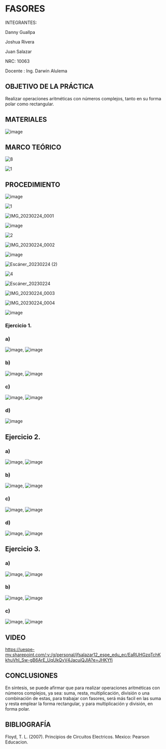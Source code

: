 # FASORES

INTEGRANTES:

Danny Guallpa

Joshua Rivera

Juan Salazar

NRC: 10063

Docente : Ing. Darwin Alulema

## OBJETIVO DE LA PRÁCTICA

Realizar operaciones aritméticas con números complejos, tanto en su forma polar como rectangular.

## MATERIALES

![image](https://user-images.githubusercontent.com/116693260/221188828-d7168fb1-9007-4832-8dfe-a864f391711e.png)

## MARCO TEÓRICO

![8](https://user-images.githubusercontent.com/116693260/221188503-3500db2e-ca17-42e8-a45e-16d5eb0963c4.jpg)

![1](https://user-images.githubusercontent.com/116693260/221186821-a7ec7f41-ba1e-40cf-b413-7a72157b4551.jpg)

## PROCEDIMIENTO

![image](https://user-images.githubusercontent.com/116693260/221189012-d84d8a0e-1898-46c9-8b8d-4326f1dc165b.png)

![1](https://user-images.githubusercontent.com/116693260/221186264-e4fd02b7-b21c-45a1-8b68-b057d1204af2.jpg)

![IMG_20230224_0001](https://user-images.githubusercontent.com/117873786/221199744-99fa34af-b324-4c9e-8722-47a7d5e926e2.jpg)

![image](https://user-images.githubusercontent.com/116693260/221189093-019bf423-1747-40d8-a7d0-31cb82848e88.png)

![2](https://user-images.githubusercontent.com/116693260/221186273-41f7cdbb-6300-44ba-8ed3-fcd94f41462b.jpg)

![IMG_20230224_0002](https://user-images.githubusercontent.com/117873786/221199815-0b4dd714-43f6-48cf-983b-22fc8f544971.jpg)

![image](https://user-images.githubusercontent.com/116693260/221189462-1cc90769-ea4f-486d-b576-cc35e7372e72.png)

![Escáner_20230224 (2)](https://user-images.githubusercontent.com/116693260/221207414-251b5624-07c8-41fa-be7b-47e1c135dc3a.jpg)

![4](https://user-images.githubusercontent.com/116693260/221186282-0872a3e2-997e-43d8-a4c4-d287b4fe390b.jpg)

![Escáner_20230224](https://user-images.githubusercontent.com/116693260/221191396-395cb097-7796-4b2e-8dad-b2b58ac33bbf.jpg)

![IMG_20230224_0003](https://user-images.githubusercontent.com/117873786/221200220-e2de3d89-4b7c-4bd5-bbf3-dc4d0d024d0d.jpg)

![IMG_20230224_0004](https://user-images.githubusercontent.com/117873786/221200230-4c20cc40-49cc-4f07-bd36-b87cf8870f95.jpg)

![image](https://user-images.githubusercontent.com/116693260/221195264-cf50177c-664f-406e-a09d-7710ce663176.png)

### Ejercicio 1.

### a)

![image](https://user-images.githubusercontent.com/116693260/221195529-bd3b7999-b2b3-4ea2-9905-8c241085099d.png), ![image](https://user-images.githubusercontent.com/116693260/221195685-694e09fb-e204-4fa1-be70-98263da2a087.png)

### b)

![image](https://user-images.githubusercontent.com/116693260/221196053-f2f77445-daa0-44b8-8aff-4a07636c5f03.png), ![image](https://user-images.githubusercontent.com/116693260/221196094-bcab27eb-4133-441a-b366-0e7141dad29e.png)

### c)

![image](https://user-images.githubusercontent.com/116693260/221196339-40380f31-923c-4106-b878-c37b635aa5e1.png), ![image](https://user-images.githubusercontent.com/116693260/221196405-fad92bfe-e96d-4081-a575-293fb50816ce.png)

### d)

![image](https://user-images.githubusercontent.com/116693260/221196744-aba9a11d-ce11-4956-ad27-2464527a0031.png)

## Ejercicio 2.

### a)

![image](https://user-images.githubusercontent.com/116693260/221196927-82d6ecab-6e95-449f-929a-49e6073ff6b3.png), ![image](https://user-images.githubusercontent.com/116693260/221197118-6ca43299-e541-4f71-bd73-b525588ba6bb.png)

### b)

![image](https://user-images.githubusercontent.com/116693260/221198311-013f06fe-3308-421e-a72c-4356d29af76f.png), ![image](https://user-images.githubusercontent.com/116693260/221198373-27c98d90-a4f9-4702-88cf-7341f642229b.png)

### c)

![image](https://user-images.githubusercontent.com/116693260/221197647-31c870e8-d372-4822-a3eb-48c9942f1f76.png), ![image](https://user-images.githubusercontent.com/116693260/221197689-1e282915-14b6-4dc3-8d95-434b4502a896.png)

### d)

![image](https://user-images.githubusercontent.com/116693260/221197888-2063d670-ad9c-4137-b1f4-609e8b3be85f.png), ![image](https://user-images.githubusercontent.com/116693260/221197934-cddb7c11-19df-405a-abe4-f2ca62e2c8ae.png)

## Ejercicio 3.

### a)
![image](https://user-images.githubusercontent.com/116693260/221207995-a95911cc-638a-42f5-9522-310490edf135.png), ![image](https://user-images.githubusercontent.com/116693260/221208074-3753360a-6e63-45f6-8bec-9e91d8e54220.png)

### b)

![image](https://user-images.githubusercontent.com/116693260/221202417-8931f481-4e82-4ad7-b74e-47f87d60e826.png), ![image](https://user-images.githubusercontent.com/116693260/221202468-16954424-87a5-47ad-b06a-ad0ad2be1b21.png)

### c) 

![image](https://user-images.githubusercontent.com/116693260/221203239-216559e4-0211-477e-880b-ec8a95ca95bc.png), ![image](https://user-images.githubusercontent.com/116693260/221203321-8e5a2697-8690-4af7-a1e4-26eb4fa604b7.png)

## VIDEO 

https://uespe-my.sharepoint.com/:v:/g/personal/jfsalazar12_espe_edu_ec/EaRUHGzqTchKkhuVhI_Sw-gB6ArE_UqUkQyV4JacuiQJlA?e=JHKYfi

## CONCLUSIONES

En síntesis, se puede afirmar que para realizar operaciones aritméticas con números complejos, ya sea: suma, resta, multiplicación, división o una combinación de estas, para trabajar con fasores, será más facil en las suma y resta emplear la forma rectangular, y para multiplicación y división, en forma polar. 

## BIBLIOGRAFÍA

Floyd, T. L. (2007). Principios de Circuitos Electricos. Mexico: Pearson Educacion.
